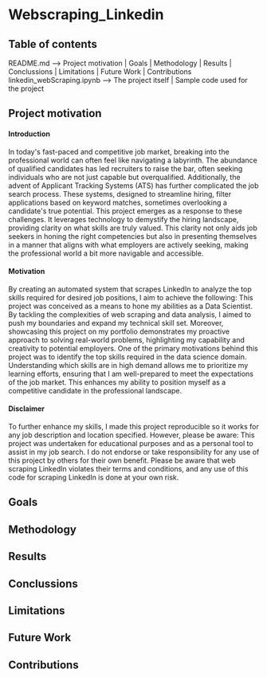 # Webscraping_Linkedin

## Table of contents
README.md --> Project motivation | Goals | Methodology | Results | Conclussions | Limitations | Future Work | Contributions
linkedin_webScraping.ipynb --> The project itself | Sample code used for the project

## Project motivation
#### Introduction
In today's fast-paced and competitive job market, breaking into the professional world can often feel like navigating a labyrinth. The abundance of qualified candidates has led recruiters to raise the bar, often seeking individuals who are not just capable but overqualified. Additionally, the advent of Applicant Tracking Systems (ATS) has further complicated the job search process. These systems, designed to streamline hiring, filter applications based on keyword matches, sometimes overlooking a candidate's true potential.
This project emerges as a response to these challenges. It leverages technology to demystify the hiring landscape, providing clarity on what skills are truly valued. This clarity not only aids job seekers in honing the right competencies but also in presenting themselves in a manner that aligns with what employers are actively seeking, making the professional world a bit more navigable and accessible.

#### Motivation
By creating an automated system that scrapes LinkedIn to analyze the top skills required for desired job positions, I aim to achieve the following:
This project was conceived as a means to hone my abilities as a Data Scientist. By tackling the complexities of web scraping and data analysis, I aimed to push my boundaries and expand my technical skill set. Moreover, showcasing this project on my portfolio demonstrates my proactive approach to solving real-world problems, highlighting my capability and creativity to potential employers.
One of the primary motivations behind this project was to identify the top skills required in the data science domain. Understanding which skills are in high demand allows me to prioritize my learning efforts, ensuring that I am well-prepared to meet the expectations of the job market. This enhances my ability to position myself as a competitive candidate in the professional landscape.

#### Disclaimer
To further enhance my skills, I made this project reproducible so it works for any job description and location specified. However, please be aware:
This project was undertaken for educational purposes and as a personal tool to assist in my job search. I do not endorse or take responsibility for any use of this project by others for their own benefit. Please be aware that web scraping LinkedIn violates their terms and conditions, and any use of this code for scraping LinkedIn is done at your own risk.

## Goals

## Methodology

## Results

## Conclussions

## Limitations

## Future Work

## Contributions
